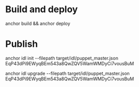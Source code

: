 # Build and deploy
anchor build && anchor deploy

# Publish
anchor idl init --filepath target/idl/puppet_master.json EqP43dPi9EWyqBEm543a8QwZQV5WamWMDyCi7vousBuM

anchor idl upgrade --filepath target/idl/puppet_master.json EqP43dPi9EWyqBEm543a8QwZQV5WamWMDyCi7vousBuM
